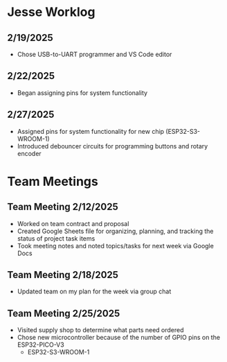 # Jesse Worklog
## 2/19/2025
- Chose USB-to-UART programmer and VS Code editor
## 2/22/2025
- Began assigning pins for system functionality
## 2/27/2025
- Assigned pins for system functionality for new chip (ESP32-S3-WROOM-1)
- Introduced debouncer circuits for programming buttons and rotary encoder

# Team Meetings
## Team Meeting 2/12/2025
- Worked on team contract and proposal
- Created Google Sheets file for organizing, planning, and tracking the status of project task items
- Took meeting notes and noted topics/tasks for next week via Google Docs
## Team Meeting 2/18/2025
- Updated team on my plan for the week via group chat
## Team Meeting 2/25/2025
- Visited supply shop to determine what parts need ordered
- Chose new microcontroller because of the number of GPIO pins on the ESP32-PICO-V3
  - ESP32-S3-WROOM-1
